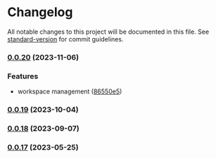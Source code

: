 # Changelog

All notable changes to this project will be documented in this file. See [standard-version](https://github.com/conventional-changelog/standard-version) for commit guidelines.

### [0.0.20](https://github.com/GIP-RECIA/esup-publisher-webcomponents/compare/subject-search-button/0.0.19...subject-search-button/0.0.20) (2023-11-06)


### Features

* workspace management ([86550e5](https://github.com/GIP-RECIA/esup-publisher-webcomponents/commit/86550e57f80249ad66ded70233cb8d698cf9a4c2))

### [0.0.19](https://github.com/GIP-RECIA/esup-publisher-webcomponents/compare/subject-search-button/0.0.18...subject-search-button/0.0.19) (2023-10-04)

### [0.0.18](https://github.com/GIP-RECIA/esup-publisher-webcomponents/compare/subject-search-button/0.0.17...subject-search-button/0.0.18) (2023-09-07)

### [0.0.17](https://github.com/GIP-RECIA/esup-publisher-webcomponents/compare/subject-search-button/0.0.16...subject-search-button/0.0.17) (2023-05-25)

